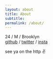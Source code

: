 ```yaml
---
layout: about
title: About
subtitle:
permalink: /about/
---
```


24 / M / Brooklyn  
[github][gh] / [twitter][tw] / [insta][insta]

see ya on the http ✌️


[gh]: http://github.com/clintonn
[tw]: http://twitter.com/clinton_ngn
[insta]: http://instagram.com/clinton.n

